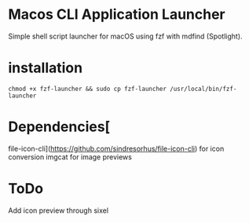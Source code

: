 # Macos CLI Application Launcher
Simple shell script launcher for macOS using fzf with mdfind (Spotlight).

# installation
```
chmod +x fzf-launcher && sudo cp fzf-launcher /usr/local/bin/fzf-launcher
```
# Dependencies[
file-icon-cli](https://github.com/sindresorhus/file-icon-cli) for icon conversion
imgcat for image previews

# ToDo
Add icon preview through sixel
